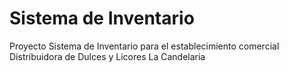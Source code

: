 # Sistema de Inventario
Proyecto Sistema de Inventario para el establecimiento comercial Distribuidora de Dulces y Licores La Candelaria
